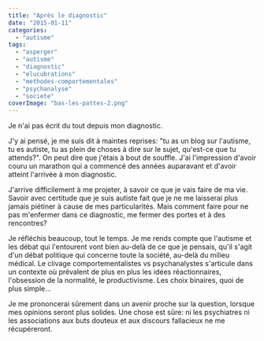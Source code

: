 ```yaml
---
title: "Après le diagnostic"
date: "2015-01-11"
categories: 
  - "autisme"
tags: 
  - "asperger"
  - "autisme"
  - "diagnostic"
  - "elucubrations"
  - "methodes-comportementales"
  - "psychanalyse"
  - "societe"
coverImage: "bas-les-pattes-2.png"
---
```


Je n'ai pas écrit du tout depuis mon diagnostic.

J'y ai pensé, je me suis dit à maintes reprises: "tu as un blog sur l'autisme, tu es autiste, tu as plein de choses à dire sur le sujet, qu'est-ce que tu attends?". On peut dire que j'étais à bout de souffle. J'ai l'impression d'avoir couru un marathon qui a commencé des années auparavant et d'avoir atteint l'arrivée à mon diagnostic.

J'arrive difficilement à me projeter, à savoir ce que je vais faire de ma vie. Savoir avec certitude que je suis autiste fait que je ne me laisserai plus jamais piétiner à cause de mes particularités. Mais comment faire pour ne pas m'enfermer dans ce diagnostic, me fermer des portes et à des rencontres?

Je réfléchis beaucoup, tout le temps. Je me rends compte que l'autisme et les débat qui l'entourent vont bien au-delà de ce que je pensais, qu'il s'agit d'un débat politique qui concerne toute la société, au-delà du milieu médical. Le clivage comportementalistes vs psychanalystes s'articule dans un contexte où prévalent de plus en plus les idées réactionnaires, l'obsession de la normalité, le productivisme. Les choix binaires, quoi de plus simple...

Je me prononcerai sûrement dans un avenir proche sur la question, lorsque mes opinions seront plus solides. Une chose est sûre: ni les psychiatres ni les associations aux buts douteux et aux discours fallacieux ne me récupéreront.
